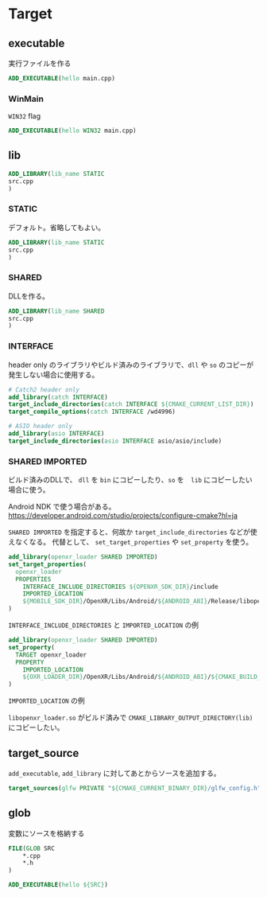# Target

## executable

実行ファイルを作る

```cmake
ADD_EXECUTABLE(hello main.cpp)
```

### WinMain

`WIN32` flag

```CMake
ADD_EXECUTABLE(hello WIN32 main.cpp)
```

## lib

```CMake
ADD_LIBRARY(lib_name STATIC
src.cpp
)
```

### STATIC

デフォルト。省略してもよい。

```CMake
ADD_LIBRARY(lib_name STATIC
src.cpp
)
```

### SHARED

DLLを作る。

```CMake
ADD_LIBRARY(lib_name SHARED
src.cpp
)
```

### INTERFACE

header only のライブラリやビルド済みのライブラリで、`dll` や `so` のコピーが発生しない場合に使用する。

```CMake
# Catch2 header only
add_library(catch INTERFACE)
target_include_directories(catch INTERFACE ${CMAKE_CURRENT_LIST_DIR})
target_compile_options(catch INTERFACE /wd4996)
```

```CMake
# ASIO header only
add_library(asio INTERFACE)
target_include_directories(asio INTERFACE asio/asio/include)
```

### SHARED IMPORTED

ビルド済みのDLLで、 `dll` を `bin` にコピーしたり、`so` を　`lib` にコピーしたい場合に使う。

Android NDK で使う場合がある。
https://developer.android.com/studio/projects/configure-cmake?hl=ja

`SHARED IMPORTED` を指定すると、何故か `target_include_directories` などが使えなくなる。
代替として、 `set_target_properties` や `set_property` を使う。

```CMake
add_library(openxr_loader SHARED IMPORTED)
set_target_properties(
  openxr_loader
  PROPERTIES
    INTERFACE_INCLUDE_DIRECTORIES ${OPENXR_SDK_DIR}/include
    IMPORTED_LOCATION
    ${MOBILE_SDK_DIR}/OpenXR/Libs/Android/${ANDROID_ABI}/Release/libopenxr_loader.so
)
```

`INTERFACE_INCLUDE_DIRECTORIES` と `IMPORTED_LOCATION` の例

```CMake
add_library(openxr_loader SHARED IMPORTED)
set_property(
  TARGET openxr_loader
  PROPERTY
    IMPORTED_LOCATION
    ${OXR_LOADER_DIR}/OpenXR/Libs/Android/${ANDROID_ABI}/${CMAKE_BUILD_TYPE}/libopenxr_loader.so
)
```

`IMPORTED_LOCATION` の例

`libopenxr_loader.so` がビルド済みで `CMAKE_LIBRARY_OUTPUT_DIRECTORY(lib)` にコピーしたい。

## target_source

`add_executable`, `add_library` に対してあとからソースを追加する。

```CMake
target_sources(glfw PRIVATE "${CMAKE_CURRENT_BINARY_DIR}/glfw_config.h")
```

## glob

変数にソースを格納する

```CMake
FILE(GLOB SRC
    *.cpp
    *.h
)

ADD_EXECUTABLE(hello ${SRC})
```
